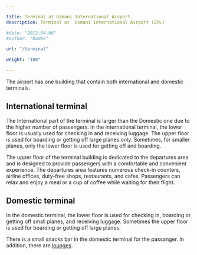 ```yaml
---

title: Terminal at Osmani International Airport
description: Terminal at  Osmani International Airport (ZYL)

#date: "2012-04-06"
#author: "Radek"

url: "/terminal"

weight: "100"

---
```



The airport has one building that contain both international and domestic terminals.

## International terminal

The International part of the terminal is larger than the Domestic one due to the higher number of passengers. In the international terminal, the lower floor is usually used for checking in and receiving luggage. The upper floor is used for boarding or getting off large planes only. Sometimes, for smaller planes, only the lower floor is used for getting off and boarding.

The upper floor of the terminal building is dedicated to the departures area and is designed to provide passengers with a comfortable and convenient experience. The departures area features numerous check-in counters, airline offices, duty-free shops, restaurants, and cafes. Passengers can relax and enjoy a meal or a cup of coffee while waiting for their flight.


## Domestic terminal

In the domestic terminal, the lower floor is used for checking in, boarding or getting off small planes, and receiving luggage. Sometimes the upper floor is used for boarding or getting off large planes.

There is a small snacks bar in the domestic terminal for the passanger. In addition, there are [lounges](/lounge).


